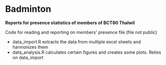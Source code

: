 # Badminton
**Reports for presence statistics of members of BCT80 Thalwil**

Code for reading and reporting on members' presence file
(file not public)

- data_import.R extracts the data from multiple excel sheets and harmonizes them
- data_analysis.R calculates certain figures and creates some plots. Relies on data_import
